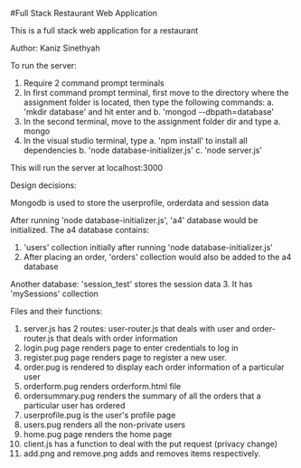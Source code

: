 #Full Stack Restaurant Web Application

This is a full stack web application for a restaurant

Author: Kaniz Sinethyah

To run the server:
1. Require 2 command prompt terminals
2. In first command prompt terminal, first move to the directory where the assignment folder is located, then
    type the following commands:
    a. 'mkdir database' and hit enter and
    b. 'mongod --dbpath=database'
3. In the second terminal, move to the assignment folder dir and type 
    a. mongo 
4. In the visual studio terminal, type 
    a. 'npm install' to install all dependencies
    b. 'node database-initializer.js'
    c. 'node server.js'

This will run the server at localhost:3000

Design decisions:

Mongodb is used to store the userprofile, orderdata and session data

After running 'node database-initializer.js', 'a4' database would be initialized. 
The a4 database contains:
1. 'users' collection initially after running 'node database-initializer.js'
2. After placing an order, 'orders' collection would also be added to the a4 database 

Another database: 'session_test' stores the session data 
3. It has 'mySessions' collection
 


Files and their functions:
1. server.js has 2 routes: user-router.js that deals with user and order-router.js that 
deals with order information
2. login.pug page renders page to enter credentials to log in 
3. register.pug page renders page to register a new user.
4. order.pug is rendered to display each order information of a particular user 
5. orderform.pug renders orderform.html file 
6. ordersummary.pug renders the summary of all the orders that a particular user has ordered 
7. userprofile.pug is the user's profile page 
8. users.pug renders all the non-private users
9. home.pug page renders the home page 
10. client.js has a function to deal with the put request (privacy change)
11. add.png and remove.png adds and removes items respectively.




